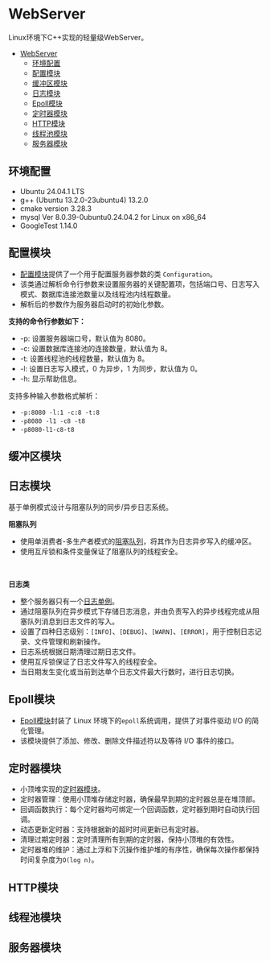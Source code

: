 # WebServer

Linux环境下C++实现的轻量级WebServer。

- [WebServer](#webserver)
  - [环境配置](#环境配置)
  - [配置模块](#配置模块)
  - [缓冲区模块](#缓冲区模块)
  - [日志模块](#日志模块)
  - [Epoll模块](#epoll模块)
  - [定时器模块](#定时器模块)
  - [HTTP模块](#http模块)
  - [线程池模块](#线程池模块)
  - [服务器模块](#服务器模块)

## 环境配置

- Ubuntu 24.04.1 LTS
- g++ (Ubuntu 13.2.0-23ubuntu4) 13.2.0
- cmake version 3.28.3
- mysql Ver 8.0.39-0ubuntu0.24.04.2 for Linux on x86_64
- GoogleTest 1.14.0

## 配置模块

- [配置模块](/src/config/)提供了一个用于配置服务器参数的类 `Configuration`。
- 该类通过解析命令行参数来设置服务器的关键配置项，包括端口号、日志写入模式、数据库连接池数量以及线程池内线程数量。
- 解析后的参数作为服务器启动时的初始化参数。

**支持的命令行参数如下：**

- -p: 设置服务器端口号，默认值为 8080。
- -c: 设置数据库连接池的连接数量，默认值为 8。
- -t: 设置线程池的线程数量，默认值为 8。
- -l: 设置日志写入模式，0 为异步，1 为同步，默认值为 0。
- -h: 显示帮助信息。

支持多种输入参数格式解析：
- `-p:8080 -l:1 -c:8 -t:8`
- `-p8080 -l1 -c8 -t8`
- `-p8080-l1-c8-t8`

## 缓冲区模块



## 日志模块

基于单例模式设计与阻塞队列的同步/异步日志系统。

**阻塞队列**

- 使用单消费者-多生产者模式的[阻塞队列](src/log/block_queue.h)，将其作为日志异步写入的缓冲区。
- 使用互斥锁和条件变量保证了阻塞队列的线程安全。

<br>

**日志类**

- 整个服务器只有一个[日志单例](/src/log/log.h)。
- 通过阻塞队列在异步模式下存储日志消息，并由负责写入的异步线程完成从阻塞队列消息到日志文件的写入。
- 设置了四种日志级别：`[INFO]`、`[DEBUG]`、`[WARN]`、`[ERROR]`，用于控制日志记录、文件管理和刷新操作。
- 日志系统根据日期清理过期日志文件。
- 使用互斥锁保证了日志文件写入的线程安全。
- 当日期发生变化或当前到达单个日志文件最大行数时，进行日志切换。

## Epoll模块

- [Epoll模块](/src//epoll/epoll.h)封装了 Linux 环境下的`epoll`系统调用，提供了对事件驱动 I/O 的简化管理。
- 该模块提供了添加、修改、删除文件描述符以及等待 I/O 事件的接口。


## 定时器模块

- 小顶堆实现的[定时器模块](/src/timer/time.h)。
- 定时器管理：使用小顶堆存储定时器，确保最早到期的定时器总是在堆顶部。
- 回调函数执行：每个定时器均可绑定一个回调函数，定时器到期时自动执行回调。
- 动态更新定时器：支持根据新的超时时间更新已有定时器。
- 清理过期定时器：定时清理所有到期的定时器，保持小顶堆的有效性。
- 定时器堆的维护：通过上浮和下沉操作维护堆的有序性，确保每次操作都保持时间复杂度为`O(log n)`。

## HTTP模块
## 线程池模块


## 服务器模块